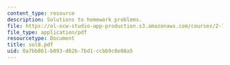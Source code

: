 ```yaml
---
content_type: resource
description: Solutions to homework problems.
file: https://ol-ocw-studio-app-production.s3.amazonaws.com/courses/2-75-precision-machine-design-fall-2001/0a7bb861b093d62b7bd1ccbb9c0e08a5_sol8.pdf
file_type: application/pdf
resourcetype: Document
title: sol8.pdf
uid: 0a7bb861-b093-d62b-7bd1-ccbb9c0e08a5
---
```

